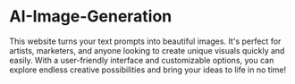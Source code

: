 # AI-Image-Generation
This website turns your text prompts into beautiful images. It's perfect for artists, marketers, and anyone looking to create unique visuals quickly and easily. With a user-friendly interface and customizable options, you can explore endless creative possibilities and bring your ideas to life in no time!

